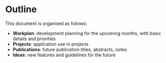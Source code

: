 # Outline

This document is organised as follows:

* **Workplan**: development planning for the upcoming months, with  basic details and priorities
* **Projects**: application use in projects
* **Publications**: future publication titles, abstracts, notes
* **Ideas**: new features and guidelines for the future
